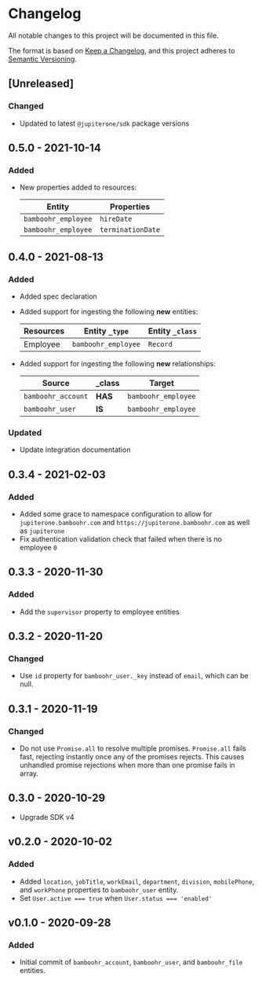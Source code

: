 # Changelog

All notable changes to this project will be documented in this file.

The format is based on [Keep a Changelog](https://keepachangelog.com/en/1.0.0/),
and this project adheres to
[Semantic Versioning](https://semver.org/spec/v2.0.0.html).

## [Unreleased]

### Changed

- Updated to latest `@jupiterone/sdk` package versions

## 0.5.0 - 2021-10-14

### Added

- New properties added to resources:

  | Entity              | Properties        |
  | ------------------- | ----------------- |
  | `bamboohr_employee` | `hireDate`        |
  | `bamboohr_employee` | `terminationDate` |

## 0.4.0 - 2021-08-13

### Added

- Added spec declaration
- Added support for ingesting the following **new** entities:

  | Resources | Entity `_type`      | Entity `_class` |
  | --------- | ------------------- | --------------- |
  | Employee  | `bamboohr_employee` | `Record`        |

- Added support for ingesting the following **new** relationships:

  | Source             | \_class | Target              |
  | ------------------ | ------- | ------------------- |
  | `bamboohr_account` | **HAS** | `bamboohr_employee` |
  | `bamboohr_user`    | **IS**  | `bamboohr_employee` |

### Updated

- Update integration documentation

## 0.3.4 - 2021-02-03

### Added

- Added some grace to namespace configuration to allow for
  `jupiterone.bamboohr.com` and `https://jupiterone.bamboohr.com` as well as
  `jupiterone`
- Fix authentication validation check that failed when there is no employee `0`

## 0.3.3 - 2020-11-30

### Added

- Add the `supervisor` property to employee entities

## 0.3.2 - 2020-11-20

### Changed

- Use `id` property for `bamboohr_user._key` instead of `email`, which can be
  null.

## 0.3.1 - 2020-11-19

### Changed

- Do not use `Promise.all` to resolve multiple promises. `Promise.all` fails
  fast, rejecting instantly once any of the promises rejects. This causes
  unhandled promise rejections when more than one promise fails in array.

## 0.3.0 - 2020-10-29

- Upgrade SDK v4

## v0.2.0 - 2020-10-02

### Added

- Added `location`, `jobTitle`, `workEmail`, `department`, `division`,
  `mobilePhone`, and `workPhone` properties to `bamboohr_user` entity.
- Set `User.active === true` when `User.status === 'enabled'`

## v0.1.0 - 2020-09-28

### Added

- Initial commit of `bamboohr_account`, `bamboohr_user`, and `bamboohr_file`
  entities.
